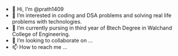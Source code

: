 - 👋 Hi, I’m @prath1409
- 👀 I’m interested in coding and DSA problems and solving real life problems with technologies.
- 🌱 I’m currently pursing in third year of Btech Degree in Walchand College of Engineering.
- 💞️ I’m looking to collaborate on ...
- 📫 How to reach me ...

<!---
prath1409/prath1409 is a ✨ special ✨ repository because its `README.md` (this file) appears on your GitHub profile.
You can click the Preview link to take a look at your changes.
--->
